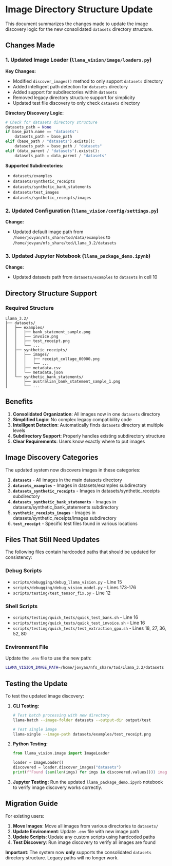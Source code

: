 # Image Directory Structure Update

This document summarizes the changes made to update the image discovery logic for the new consolidated `datasets` directory structure.

## Changes Made

### 1. Updated Image Loader (`llama_vision/image/loaders.py`)

**Key Changes:**
- Modified `discover_images()` method to only support `datasets` directory
- Added intelligent path detection for `datasets` directory
- Added support for subdirectories within `datasets`
- Removed legacy directory structure support for simplicity
- Updated test file discovery to only check `datasets` directory

**Directory Discovery Logic:**
```python
# Check for datasets directory structure
datasets_path = None
if base_path.name == "datasets":
    datasets_path = base_path
elif (base_path / "datasets").exists():
    datasets_path = base_path / "datasets"
elif (data_parent / "datasets").exists():
    datasets_path = data_parent / "datasets"
```

**Supported Subdirectories:**
- `datasets/examples`
- `datasets/synthetic_receipts`
- `datasets/synthetic_bank_statements`
- `datasets/test_images`
- `datasets/synthetic_receipts/images`

### 2. Updated Configuration (`llama_vision/config/settings.py`)

**Change:**
- Updated default image path from `/home/jovyan/nfs_share/tod/data/examples` to `/home/jovyan/nfs_share/tod/Llama_3.2/datasets`

### 3. Updated Jupyter Notebook (`llama_package_demo.ipynb`)

**Change:**
- Updated datasets path from `datasets/examples` to `datasets` in cell 10

## Directory Structure Support

### Required Structure
```
Llama_3.2/
├── datasets/
│   ├── examples/
│   │   ├── bank_statement_sample.png
│   │   ├── invoice.png
│   │   ├── test_receipt.png
│   │   └── ...
│   ├── synthetic_receipts/
│   │   ├── images/
│   │   │   ├── receipt_collage_00000.png
│   │   │   └── ...
│   │   ├── metadata.csv
│   │   └── metadata.json
│   └── synthetic_bank_statements/
│       ├── australian_bank_statement_sample_1.png
│       └── ...
```

## Benefits

1. **Consolidated Organization**: All images now in one `datasets` directory
2. **Simplified Logic**: No complex legacy compatibility code
3. **Intelligent Detection**: Automatically finds `datasets` directory at multiple levels
4. **Subdirectory Support**: Properly handles existing subdirectory structure
5. **Clear Requirements**: Users know exactly where to put images

## Image Discovery Categories

The updated system now discovers images in these categories:

1. **`datasets`** - All images in the main datasets directory
2. **`datasets_examples`** - Images in datasets/examples subdirectory
3. **`datasets_synthetic_receipts`** - Images in datasets/synthetic_receipts subdirectory
4. **`datasets_synthetic_bank_statements`** - Images in datasets/synthetic_bank_statements subdirectory
5. **`synthetic_receipts_images`** - Images in datasets/synthetic_receipts/images subdirectory
6. **`test_receipt`** - Specific test files found in various locations

## Files That Still Need Updates

The following files contain hardcoded paths that should be updated for consistency:

### Debug Scripts
- `scripts/debugging/debug_llama_vision.py` - Line 15
- `scripts/debugging/debug_vision_model.py` - Lines 173-176
- `scripts/testing/test_tensor_fix.py` - Line 12

### Shell Scripts
- `scripts/testing/quick_tests/quick_test_bank.sh` - Line 16
- `scripts/testing/quick_tests/quick_test_invoice.sh` - Line 16
- `scripts/testing/quick_tests/test_extraction_gpu.sh` - Lines 18, 27, 36, 52, 80

### Environment File
Update the `.env` file to use the new path:
```bash
LLAMA_VISION_IMAGE_PATH=/home/jovyan/nfs_share/tod/Llama_3.2/datasets
```

## Testing the Update

To test the updated image discovery:

1. **CLI Testing:**
   ```bash
   # Test batch processing with new directory
   llama-batch --image-folder datasets --output-dir output/test
   
   # Test single image
   llama-single --image-path datasets/examples/test_receipt.png
   ```

2. **Python Testing:**
   ```python
   from llama_vision.image import ImageLoader
   
   loader = ImageLoader()
   discovered = loader.discover_images("datasets")
   print(f"Found {sum(len(imgs) for imgs in discovered.values())} images")
   ```

3. **Jupyter Testing:**
   Run the updated `llama_package_demo.ipynb` notebook to verify image discovery works correctly.

## Migration Guide

For existing users:

1. **Move Images**: Move all images from various directories to `datasets/`
2. **Update Environment**: Update `.env` file with new image path
3. **Update Scripts**: Update any custom scripts using hardcoded paths
4. **Test Discovery**: Run image discovery to verify all images are found

**Important**: The system now **only** supports the consolidated `datasets` directory structure. Legacy paths will no longer work.